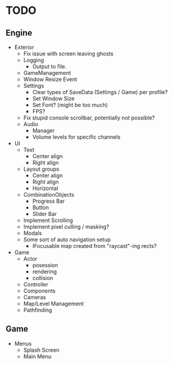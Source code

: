 # TODO

## Engine

- Exterior
    - Fix issue with screen leaving ghosts
    - Logging
        - Output to file.
    - GameManagement
    - Window Resize Event
    - Settings
        - Clear types of SaveData (Settings / Game) per profile?
        - Set Window Size
        - Set Font? (might be too much)
        - FPS?
    - Fix stupid console scrollbar, potentially not possible?
    - Audio
        - Manager
        - Volume levels for specific channels
- UI
    - Text
        - Center align
        - Right align
    - Layout groups
        - Center align
        - Right align
        - Horizontal
    - CombinationObjects
        - Progress Bar
        - Button
        - Slider Bar
    - Implement Scrolling
    - Implement pixel culling / masking?
    - Modals
    - Some sort of auto navigation setup
        - IFocusable map created from "raycast"-ing rects?
- Game
    - Actor
        - posession
        - rendering
        - collision        
    - Controller
    - Components
    - Cameras
    - Map/Level Management
    - Pathfinding

## Game

- Menus
    - Splash Screen
    - Main Menu
